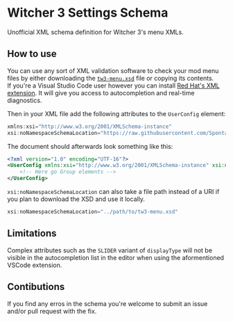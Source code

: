 # Witcher 3 Settings Schema

Unofficial XML schema definition for Witcher 3's menu XMLs.


## How to use

You can use any sort of XML validation software to check your mod menu files by either downloading the [`tw3-menu.xsd`](./tw3-menu.xsd) file or copying its contents.  
If you're a Visual Studio Code user however you can install [Red Hat's XML extension](https://marketplace.visualstudio.com/items?itemName=redhat.vscode-xml). It will give you access to autocompletion and real-time diagnostics.

Then in your XML file add the following attributes to the `UserConfig` element:
```js
xmlns:xsi="http://www.w3.org/2001/XMLSchema-instance" 
xsi:noNamespaceSchemaLocation="https://raw.githubusercontent.com/SpontanCombust/tw3-settings-schema/master/tw3-menu.xsd"
```

The document should afterwards look something like this:
```xml
<?xml version="1.0" encoding="UTF-16"?>
<UserConfig xmlns:xsi="http://www.w3.org/2001/XMLSchema-instance" xsi:noNamespaceSchemaLocation="https://raw.githubusercontent.com/SpontanCombust/tw3-settings-schema/master/tw3-menu.xsd">
	<!-- Here go Group elements -->
</UserConfig>
```

`xsi:noNamespaceSchemaLocation` can also take a file path instead of a URI if you plan to download the XSD and use it locally.
```js
xsi:noNamespaceSchemaLocation="../path/to/tw3-menu.xsd"
```


## Limitations

Complex attributes such as the `SLIDER` variant of `displayType` will not be visible in the autocompletion list in the editor when using the aformentioned VSCode extension.


## Contibutions

If you find any erros in the schema you're welcome to submit an issue and/or pull request with the fix.
